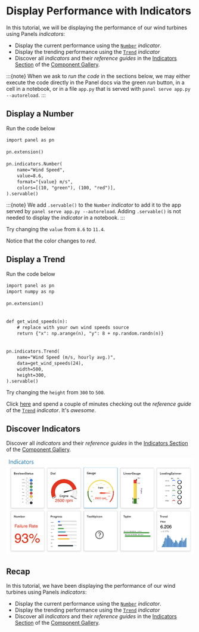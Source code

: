 # Display Performance with Indicators

In this tutorial, we will be displaying the performance of our wind turbines using Panels *indicators*:

- Display the current performance using the [`Number`](../../reference/indicators/Number.ipynb) *indicator*.
- Display the trending performance using the [`Trend`](../../reference/indicators/Trend.ipynb) *indicator*
- Discover all *indicators* and their *reference guides* in the [Indicators Section](https://panel.holoviz.org/reference/index.html#indicators) of the [Component Gallery](../../reference/index.md).

:::{note}
When we ask to *run the code* in the sections below, we may either execute the code directly in the Panel docs via the green *run* button, in a cell in a notebook, or in a file `app.py` that is served with `panel serve app.py --autoreload`.
:::

## Display a Number

Run the code below

```{pyodide}
import panel as pn

pn.extension()

pn.indicators.Number(
    name="Wind Speed",
    value=8.6,
    format="{value} m/s",
    colors=[(10, "green"), (100, "red")],
).servable()
```

:::{note}
We add `.servable()` to the `Number` *indicator* to add it to the app served by `panel serve app.py --autoreload`. Adding `.servable()` is not needed to display the *indicator* in a notebook.
:::

Try changing the `value` from `8.6` to `11.4`.

Notice that the color changes to *red*.

## Display a Trend

Run the code below

```{pyodide}
import panel as pn
import numpy as np

pn.extension()


def get_wind_speeds(n):
    # replace with your own wind speeds source
    return {"x": np.arange(n), "y": 8 + np.random.randn(n)}


pn.indicators.Trend(
    name="Wind Speed (m/s, hourly avg.)",
    data=get_wind_speeds(24),
    width=500,
    height=300,
).servable()
```

Try changing the `height` from `300` to `500`.

Click [here](../../reference/indicators/Trend.ipynb) and spend a couple of minutes checking out the *reference guide* of the [`Trend`](../../reference/indicators/Trend.ipynb) *indicator*. It's *awesome*.

## Discover Indicators

Discover all *indicators* and their *reference guides* in the [Indicators Section](https://panel.holoviz.org/reference/index.html#indicators) of the [Component Gallery](../../reference/index.md).

[![Indicators Section](../../_static/images/indicators_section.png)](https://panel.holoviz.org/reference/index.html#indicators)

## Recap

In this tutorial, we have been displaying the performance of our wind turbines using Panels *indicators*:

- Display the current performance using the [`Number`](../../reference/indicators/Number.ipynb) *indicator*.
- Display the trending performance using the [`Trend`](../../reference/indicators/Trend.ipynb) *indicator*
- Discover all *indicators* and their *reference guides* in the [Indicators Section](https://panel.holoviz.org/reference/index.html#indicators) of the [Component Gallery](../../reference/index.md).
